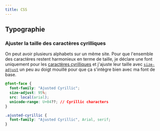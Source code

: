 ```yaml
---
title: CSS
---
```

## Typographie

### Ajuster la taille des caractères cyrilliques

On peut avoir plusieurs alphabets sur un même site. Pour que l'ensemble des caractères restent harmonieux en terme de taille, je déclare une font uniquement pour les [caractères cyrilliques](https://en.wikipedia.org/wiki/Cyrillic_(Unicode_block)) et j'ajuste leur taille avec [`size-adjust`](https://developer.mozilla.org/en-US/docs/Web/CSS/@font-face/size-adjust) un peu au doigt mouillé pour que ça s'intègre bien avec ma font de base.


```css
@font-face {
  font-family: "Ajusted Cyrillic";
  size-adjust: 95%;
  src: local(arial);
  unicode-range: U+04??; // Cyrillic characters
}

.ajusted-cyrillic {
  font-family: "Ajusted Cyrillic", Arial, serif;
}
```